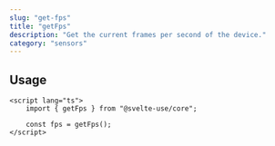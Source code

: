 ```yaml
---
slug: "get-fps"
title: "getFps"
description: "Get the current frames per second of the device."
category: "sensors"
---
```


## Usage

```svelte
<script lang="ts">
    import { getFps } from "@svelte-use/core";

    const fps = getFps();
</script>
```
